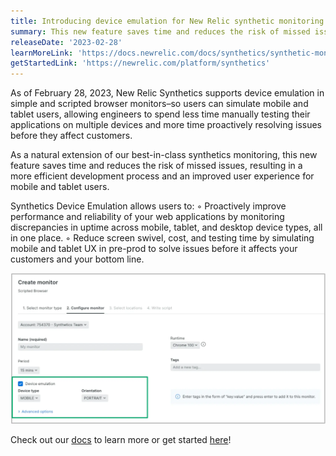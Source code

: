 ```yaml
---
title: Introducing device emulation for New Relic synthetic monitoring
summary: This new feature saves time and reduces the risk of missed issues, resulting in a more efficient development process and an improved user experience for mobile and tablet users.
releaseDate: '2023-02-28'
learnMoreLink: 'https://docs.newrelic.com/docs/synthetics/synthetic-monitoring/using-monitors/device-emulation/' 
getStartedLink: 'https://newrelic.com/platform/synthetics'
---
```


As of February 28, 2023, New Relic Synthetics supports device emulation in simple and scripted browser monitors–so users can simulate mobile and tablet users, allowing engineers to spend less time manually testing their applications on multiple devices and more time proactively resolving issues before they affect customers.

As a natural extension of our best-in-class synthetics monitoring, this new feature saves time and reduces the risk of missed issues, resulting in a more efficient development process and an improved user experience for mobile and tablet users.

Synthetics Device Emulation allows users to:
◦ Proactively improve performance and reliability of your web applications by monitoring discrepancies in uptime across mobile, tablet, and desktop device types, all in one place.
◦ Reduce screen swivel, cost, and testing time by simulating mobile and tablet UX in pre-prod to solve issues before it affects your customers and your bottom line.

![Getting started is as easy as selecting the device type (mobile or tablet) and orientation (portrait or landscape) you want to emulate when you create your simple browser or scripted browser monitors. Just as easily, you can modify existing checks](./images/device.webp "A screenshot showing the device emulation setting.")

Check out our [docs](/docs/synthetics/synthetic-monitoring/using-monitors/device-emulation/) to learn more or get started [here](https://newrelic.com/platform/synthetics)!